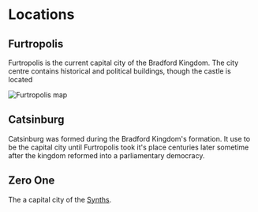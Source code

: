 # Locations

## Furtropolis
 
Furtropolis is the current capital city of the Bradford Kingdom. The city centre contains historical and political buildings, though the castle is located

![Furtropolis map](../img/furtropolis.png)

## Catsinburg

Catsinburg was formed during the Bradford Kingdom's formation. It use to be the capital city until Furtropolis took it's place centuries later sometime after the kingdom reformed into a parliamentary democracy.

## Zero One

The a capital city of the [Synths](./synth.md).